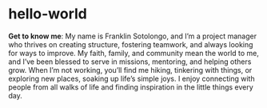 # hello-world

**Get to know me**: My name is Franklin Sotolongo, and I’m a project manager who thrives on creating structure, fostering teamwork, and always looking for ways to improve. My faith, family, and community mean the world to me, and I’ve been blessed to serve in missions, mentoring, and helping others grow. When I’m not working, you’ll find me hiking, tinkering with things, or exploring new places, soaking up life’s simple joys. I enjoy connecting with people from all walks of life and finding inspiration in the little things every day.
